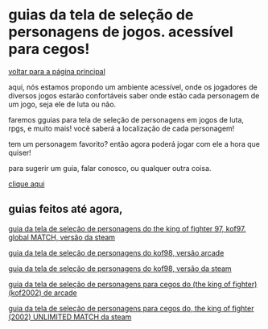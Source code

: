 ﻿# guias da tela de seleção de personagens de jogos. acessível para cegos!
[voltar para a página principal](index)


aqui, nós estamos propondo um ambiente acessível, onde os jogadores de diversos jogos estarão confortáveis saber onde estão cada personagem de um jogo, seja ele de luta ou não.


faremos gguias para tela de seleção de personagens em jogos de luta, rpgs, e muito mais! você saberá a localização de cada personagem!


tem um personagem favorito? então agora poderá jogar com ele a hora que quiser!


para sugerir um guia, falar conosco, ou qualquer outra coisa. 


[clique aqui](https://bit.ly/31bORp8)


## guias feitos até agora,


[guia da tela de seleção de personagens do the king of fighter 97, kof97. global MATCH, versão da steam](kof97)


[guia da tela de seleção de personagens do kof98, versão arcade](kof98-arcade)


[guia da tela de seleção de personagens do kof98, versão da steam](guia-kof-98-steam)


[guia da tela de seleção de personagens para cegos do (the king of fighter) (kof2002) de arcade](kof-2002-arcade)


[guia da tela de seleção de personagens para cegos do, the king of fighter (2002) UNLIMITED MATCH da steam](kof-2002-unlimited-match-guia)